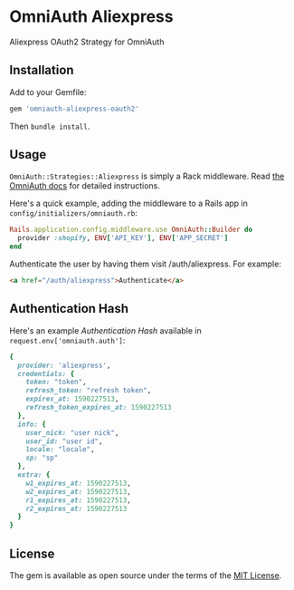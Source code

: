 # OmniAuth Aliexpress
Aliexpress OAuth2 Strategy for OmniAuth

## Installation
Add to your Gemfile:

```ruby
gem 'omniauth-aliexpress-oauth2'
```
Then `bundle install`.

## Usage

`OmniAuth::Strategies::Aliexpress` is simply a Rack middleware. Read [the OmniAuth docs](https://github.com/intridea/omniauth) for detailed instructions.

Here's a quick example, adding the middleware to a Rails app in `config/initializers/omniauth.rb`:

```ruby
Rails.application.config.middleware.use OmniAuth::Builder do
  provider :shopify, ENV['API_KEY'], ENV['APP_SECRET']
end
```
Authenticate the user by having them visit /auth/aliexpress. For example:

```html
<a href="/auth/aliexpress">Authenticate</a>
```

## Authentication Hash

Here's an example *Authentication Hash* available in `request.env['omniauth.auth']`:

```ruby
{
  provider: 'aliexpress',
  credentials: {
    token: "token",
    refresh_token: "refresh token",
    expires_at: 1590227513,
    refresh_token_expires_at: 1590227513
  },
  info: {
    user_nick: "user nick",
    user_id: "user id",
    locale: "locale",
    sp: "sp"
  },
  extra: {
    w1_expires_at: 1590227513,
    w2_expires_at: 1590227513,
    r1_expires_at: 1590227513,
    r2_expires_at: 1590227513
  }
}
```

## License

The gem is available as open source under the terms of the [MIT License](https://opensource.org/licenses/MIT).
